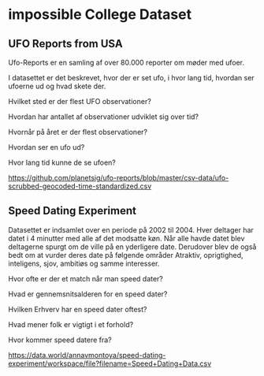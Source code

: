 # impossible College Dataset

## UFO Reports from USA

Ufo-Reports er en samling af over 80.000 reporter om møder med ufoer.

I datasettet er det beskrevet, hvor der er set ufo, i hvor lang tid, hvordan ser ufoerne ud og hvad skete der.

Hvilket sted er der flest UFO observationer?

Hvordan har antallet af observationer udviklet sig over tid?

Hvornår på året er der flest observationer?

Hvordan ser en ufo ud?

Hvor lang tid kunne de se ufoen?

https://github.com/planetsig/ufo-reports/blob/master/csv-data/ufo-scrubbed-geocoded-time-standardized.csv


## Speed Dating Experiment

Datasettet er indsamlet over en periode på 2002 til 2004. Hver deltager har datet i 4 minutter med alle af det modsatte køn. Når alle havde datet blev deltagerne spurgt om de ville på en yderligere date. Derudover blev de også bedt om at vurder deres date på følgende områder Atraktiv, oprigtighed, inteligens, sjov, ambitiøs og samme interesser.

Hvor ofte er der et match når man speed dater?

Hvad er gennemsnitsalderen for en speed dater?

Hvilken Erhverv har en speed dater oftest?

Hvad mener folk er vigtigt i et forhold?

Hvor kommer speed datere fra?

https://data.world/annavmontoya/speed-dating-experiment/workspace/file?filename=Speed+Dating+Data.csv
